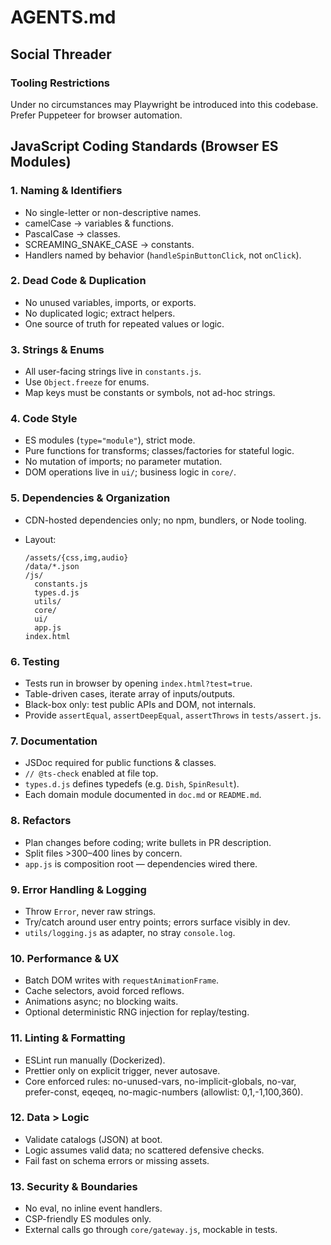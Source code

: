 # AGENTS.md

## Social Threader

### Tooling Restrictions

Under no circumstances may Playwright be introduced into this codebase. Prefer Puppeteer for browser automation.

## JavaScript Coding Standards (Browser ES Modules)

### 1. Naming & Identifiers

* No single-letter or non-descriptive names.
* camelCase → variables & functions.
* PascalCase → classes.
* SCREAMING_SNAKE_CASE → constants.
* Handlers named by behavior (`handleSpinButtonClick`, not `onClick`).

### 2. Dead Code & Duplication

* No unused variables, imports, or exports.
* No duplicated logic; extract helpers.
* One source of truth for repeated values or logic.

### 3. Strings & Enums

* All user-facing strings live in `constants.js`.
* Use `Object.freeze` for enums.
* Map keys must be constants or symbols, not ad-hoc strings.

### 4. Code Style

* ES modules (`type="module"`), strict mode.
* Pure functions for transforms; classes/factories for stateful logic.
* No mutation of imports; no parameter mutation.
* DOM operations live in `ui/`; business logic in `core/`.

### 5. Dependencies & Organization

* CDN-hosted dependencies only; no npm, bundlers, or Node tooling.
* Layout:

  ```
  /assets/{css,img,audio}
  /data/*.json
  /js/
    constants.js
    types.d.js
    utils/
    core/
    ui/
    app.js
  index.html
  ```

### 6. Testing

* Tests run in browser by opening `index.html?test=true`.
* Table-driven cases, iterate array of inputs/outputs.
* Black-box only: test public APIs and DOM, not internals.
* Provide `assertEqual`, `assertDeepEqual`, `assertThrows` in `tests/assert.js`.

### 7. Documentation

* JSDoc required for public functions & classes.
* `// @ts-check` enabled at file top.
* `types.d.js` defines typedefs (e.g. `Dish`, `SpinResult`).
* Each domain module documented in `doc.md` or `README.md`.

### 8. Refactors

* Plan changes before coding; write bullets in PR description.
* Split files >300–400 lines by concern.
* `app.js` is composition root — dependencies wired there.

### 9. Error Handling & Logging

* Throw `Error`, never raw strings.
* Try/catch around user entry points; errors surface visibly in dev.
* `utils/logging.js` as adapter, no stray `console.log`.

### 10. Performance & UX

* Batch DOM writes with `requestAnimationFrame`.
* Cache selectors, avoid forced reflows.
* Animations async; no blocking waits.
* Optional deterministic RNG injection for replay/testing.

### 11. Linting & Formatting

* ESLint run manually (Dockerized).
* Prettier only on explicit trigger, never autosave.
* Core enforced rules: no-unused-vars, no-implicit-globals, no-var, prefer-const, eqeqeq, no-magic-numbers (allowlist:
  0,1,-1,100,360).

### 12. Data > Logic

* Validate catalogs (JSON) at boot.
* Logic assumes valid data; no scattered defensive checks.
* Fail fast on schema errors or missing assets.

### 13. Security & Boundaries

* No eval, no inline event handlers.
* CSP-friendly ES modules only.
* External calls go through `core/gateway.js`, mockable in tests.
